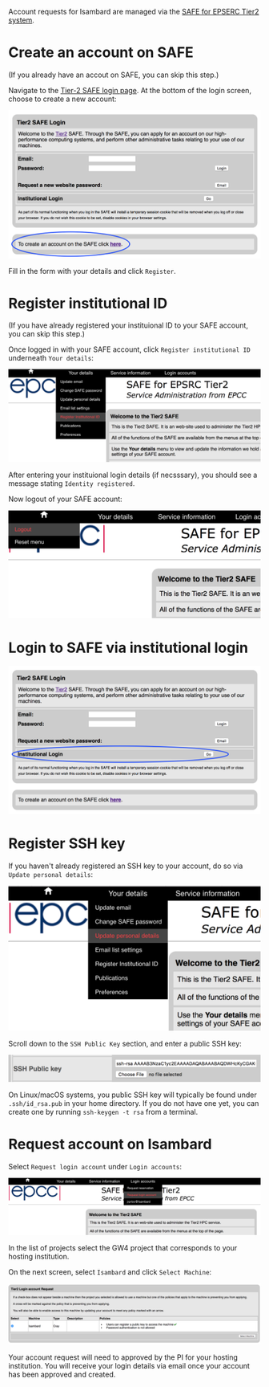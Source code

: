 Account requests for Isambard are managed via the [SAFE for EPSERC Tier2 system](https://www.archer.ac.uk/tier2/).

# Create an account on SAFE

(If you already have an accout on SAFE, you can skip this step.)

Navigate to the [Tier-2 SAFE login page](https://www.archer.ac.uk/tier2/).
At the bottom of the login screen, choose to create a new account:

![](https://raw.githubusercontent.com/UoB-HPC/GW4-Isambard/master/docs/images/safe-create-account.png)

Fill in the form with your details and click `Register`.

# Register institutional ID

(If you have already registered your instituional ID to your SAFE account, you can skip this step.)

Once logged in with your SAFE account, click `Register institutional ID` underneath `Your details`:

![](https://raw.githubusercontent.com/UoB-HPC/GW4-Isambard/master/docs/images/safe-register-id.png)

After entering your instituional login details (if necsssary), you should see a message stating `Identity registered`.

Now logout of your SAFE account:

![](https://raw.githubusercontent.com/UoB-HPC/GW4-Isambard/master/docs/images/safe-logout.png)

# Login to SAFE via institutional login

![](https://raw.githubusercontent.com/UoB-HPC/GW4-Isambard/master/docs/images/safe-institutional-login.png)

# Register SSH key

If you haven't already registered an SSH key to your account, do so via `Update personal details`:

![](https://raw.githubusercontent.com/UoB-HPC/GW4-Isambard/master/docs/images/safe-update-details.png)

Scroll down to the `SSH Public Key` section, and enter a public SSH key:

![](https://raw.githubusercontent.com/UoB-HPC/GW4-Isambard/master/docs/images/safe-ssh-key.png)

On Linux/macOS systems, you public SSH key will typically be found under `.ssh/id_rsa.pub` in your home directory.
If you do not have one yet, you can create one by running `ssh-keygen -t rsa` from a terminal.

# Request account on Isambard

Select `Request login account` under `Login accounts`:

![](https://raw.githubusercontent.com/UoB-HPC/GW4-Isambard/master/docs/images/safe-request-account.png)

In the list of projects select the GW4 project that corresponds to your hosting institution.

On the next screen, select `Isambard` and click `Select Machine`:

![](https://raw.githubusercontent.com/UoB-HPC/GW4-Isambard/master/docs/images/safe-isambard-request.png)

Your account request will need to approved by the PI for your hosting institution.
You will receive your login details via email once your account has been approved and created.
